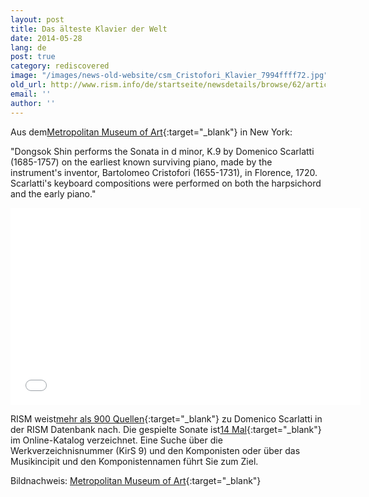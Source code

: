 ```yaml
---
layout: post
title: Das älteste Klavier der Welt
date: 2014-05-28
lang: de
post: true
category: rediscovered
image: "/images/news-old-website/csm_Cristofori_Klavier_7994ffff72.jpg"
old_url: http://www.rism.info/de/startseite/newsdetails/browse/62/article/64/listen-to-the-worlds-oldest-piano.html
email: ''
author: ''
---
```


Aus dem[Metropolitan Museum of Art](http://www.metmuseum.org/){:target="_blank"} in New York:

"Dongsok Shin performs the Sonata in d minor, K.9 by Domenico Scarlatti (1685-1757) on the earliest known surviving piano, made by the instrument's inventor, Bartolomeo Cristofori (1655-1731), in Florence, 1720. Scarlatti's keyboard compositions were performed on both the harpsichord and the early piano."

<iframe width="560" height="315" src="//www.youtube.com/embed/A2WdjyKQ57A" frameborder="0" allowfullscreen></iframe>


RISM weist[mehr als 900 Quellen](https://opac.rism.info/metaopac/search.do?methodToCall=submitButtonCall&methodToCallParameter=submitSearch&refine=false&submitButtonCall_submitSearch=Suchen&searchCategories%5B0%5D=-1&searchString%5B0%5D=&combinationOperator%5B1%5D=AND&searchCategories%5B1%5D=200&searchString%5B1%5D=&combinationOperator%5B2%5D=AND&searchCategories%5B2%5D=100&searchString%5B2%5D=Scarlatti%2C+Domenico&combinationOperator%5B3%5D=AND&searchCategories%5B3%5D=6015&searchString%5B3%5D=&searchRestrictionValue1%5B0%5D=&searchRestrictionID%5B0%5D=14&searchRestrictionValue1%5B1%5D=&searchRestrictionID%5B1%5D=13){:target="_blank"} zu Domenico Scarlatti in der RISM Datenbank nach. Die gespielte Sonate ist[14 Mal](https://opac.rism.info/metaopac/search.do?methodToCall=submitButtonCall&&methodToCallParameter=submitSearch&refine=false&submitButtonCall_submitSearch=Suchen&searchCategories%5B0%5D=6002&searchString%5B0%5D=&combinationOperator%5B1%5D=AND&searchCategories%5B1%5D=6005&searchString%5B1%5D=KirS+9&combinationOperator%5B2%5D=AND&searchCategories%5B2%5D=100&searchString%5B2%5D=scarlatti%2C+domenico&combinationOperator%5B3%5D=AND&searchCategories%5B3%5D=6015&searchString%5B3%5D=&searchHistoryCombinationOperator=AND&searchHistory=&searchRestrictionValue1%5B0%5D=&searchRestrictionID%5B0%5D=14&searchRestrictionValue1%5B1%5D=&searchRestrictionID%5B1%5D=13){:target="_blank"} im Online-Katalog verzeichnet. Eine Suche über die Werkverzeichnisnummer (KirS 9) und den Komponisten oder über das Musikincipit und den Komponistennamen führt Sie zum Ziel.

Bildnachweis: [Metropolitan Museum of Art](http://www.metmuseum.org/collection/the-collection-online/search/501788?=&imgNo=0&tabName=gallery-label){:target="_blank"}

